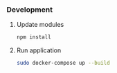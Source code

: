 ### Development

1. Update modules
   ```bash
   npm install
   ```
2. Run application
   ```bash
   sudo docker-compose up --build
   ```
